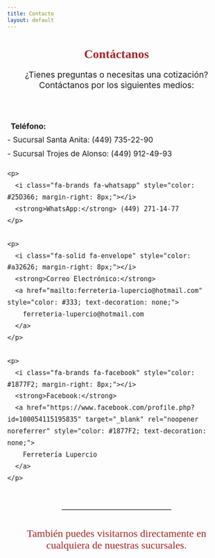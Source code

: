 ```yaml
---
title: Contacto
layout: default
---
```


<div style="text-align: center; max-width: 800px; margin: 0 auto;">

  <h1 style="font-family: 'Alfa Slab One', serif; color: #a32626;">Contáctanos</h1>

<p style="font-size: 1.2rem;">
  ¿Tienes preguntas o necesitas una cotización?<br>
  Contáctanos por los siguientes medios:
</p>

  <div style="margin-top: 30px; font-size: 1.1rem; line-height: 1.8; display: inline-block; text-align: left;">
    <p>
      <i class="fa-solid fa-phone" style="color: #a32626; margin-right: 8px;"></i>
      <strong>Teléfono:</strong><br>
      - Sucursal Santa Anita: (449) 735-22-90<br>
      - Sucursal Trojes de Alonso: (449) 912-49-93
    </p>

    <p>
      <i class="fa-brands fa-whatsapp" style="color: #25D366; margin-right: 8px;"></i>
      <strong>WhatsApp:</strong> (449) 271-14-77
    </p>

    <p>
      <i class="fa-solid fa-envelope" style="color: #a32626; margin-right: 8px;"></i>
      <strong>Correo Electrónico:</strong> 
      <a href="mailto:ferreteria-lupercio@hotmail.com" style="color: #333; text-decoration: none;">
        ferreteria-lupercio@hotmail.com
      </a>
    </p>

    <p>
      <i class="fa-brands fa-facebook" style="color: #1877F2; margin-right: 8px;"></i>
      <strong>Facebook:</strong> 
      <a href="https://www.facebook.com/profile.php?id=100054115195835" target="_blank" rel="noopener noreferrer" style="color: #1877F2; text-decoration: none;">
        Ferretería Lupercio
      </a>
    </p>
  </div>

  <hr style="margin: 40px auto; width: 50%; border: 1px solid #ccc;">

  <p style="font-family: 'Alfa Slab One', serif; color: #a32626; font-size: 1.5rem; margin-top: 20px;">
    También puedes visitarnos directamente en cualquiera de nuestras sucursales.
  </p>
  
</div>

